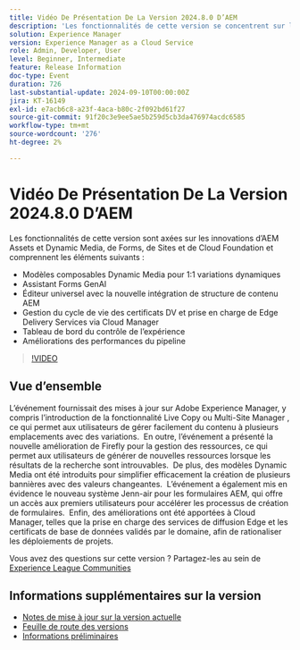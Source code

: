 ```yaml
---
title: Vidéo De Présentation De La Version 2024.8.0 D’AEM
description: 'Les fonctionnalités de cette version se concentrent sur les innovations d’AEM Assets et Dynamic Media, de Forms, de Sites et de Cloud Foundation et incluent les éléments suivants : Modèles composables Dynamic Media pour l’éditeur universel de l’assistant Forms GenAI 1:1 avec une nouvelle intégration de structure de contenu AEM​ Gérer le cycle de vie des certificats DV et la prise en charge de Edge Delivery Services via le tableau de bord de contrôle de l’expérience Cloud Manager Améliorations des performances du pipeline'
solution: Experience Manager
version: Experience Manager as a Cloud Service
role: Admin, Developer, User
level: Beginner, Intermediate
feature: Release Information
doc-type: Event
duration: 726
last-substantial-update: 2024-09-10T00:00:00Z
jira: KT-16149
exl-id: e7acb6c8-a23f-4aca-b80c-2f092bd61f27
source-git-commit: 91f20c3e9ee5ae5b259d5cb3da476974acdc6585
workflow-type: tm+mt
source-wordcount: '276'
ht-degree: 2%

---
```


# Vidéo De Présentation De La Version 2024.8.0 D’AEM

Les fonctionnalités de cette version sont axées sur les innovations d’AEM Assets et Dynamic Media, de Forms, de Sites et de Cloud Foundation et comprennent les éléments suivants :

* Modèles composables Dynamic Media pour 1:1 variations dynamiques
* Assistant Forms GenAI
* Éditeur universel avec la nouvelle intégration de structure de contenu AEM&#x200B;
* Gestion du cycle de vie des certificats DV et prise en charge de Edge Delivery Services via Cloud Manager
* Tableau de bord du contrôle de l’expérience
* Améliorations des performances du pipeline

>[!VIDEO](https://video.tv.adobe.com/v/3433381/?learn=on)

## Vue d’ensemble

L’événement fournissait des mises à jour sur Adobe Experience Manager, y compris l’introduction de la fonctionnalité Live Copy ou Multi-Site Manager , ce qui permet aux utilisateurs de gérer facilement du contenu à plusieurs emplacements avec des variations. &#x200B; En outre, l’événement a présenté la nouvelle amélioration de Firefly pour la gestion des ressources, ce qui permet aux utilisateurs de générer de nouvelles ressources lorsque les résultats de la recherche sont introuvables. &#x200B; De plus, des modèles Dynamic Media ont été introduits pour simplifier efficacement la création de plusieurs bannières avec des valeurs changeantes. &#x200B; L’événement a également mis en évidence le nouveau système Jenn-air pour les formulaires AEM, qui offre un accès aux premiers utilisateurs pour accélérer les processus de création de formulaires. &#x200B; Enfin, des améliorations ont été apportées à Cloud Manager, telles que la prise en charge des services de diffusion Edge et les certificats de base de données validés par le domaine, afin de rationaliser les déploiements de projets. &#x200B;

Vous avez des questions sur cette version ?  Partagez-les au sein de [Experience League Communities](https://adobe.ly/4egoWgm)

## Informations supplémentaires sur la version

* [Notes de mise à jour sur la version actuelle](https://experienceleague.adobe.com/docs/experience-manager-cloud-service/content/release-notes/home.html?lang=fr)
* [Feuille de route des versions](https://experienceleague.adobe.com/docs/experience-manager-release-information/aem-release-updates/update-releases-roadmap.html?lang=fr)
* [Informations préliminaires](https://experienceleague.adobe.com/docs/experience-manager-cloud-service/content/release-notes/prerelease.html)
